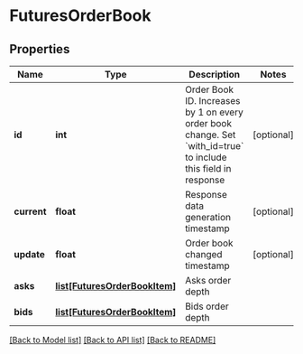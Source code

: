 # FuturesOrderBook

## Properties
Name | Type | Description | Notes
------------ | ------------- | ------------- | -------------
**id** | **int** | Order Book ID. Increases by 1 on every order book change. Set &#x60;with_id&#x3D;true&#x60; to include this field in response | [optional] 
**current** | **float** | Response data generation timestamp | [optional] 
**update** | **float** | Order book changed timestamp | [optional] 
**asks** | [**list[FuturesOrderBookItem]**](FuturesOrderBookItem.md) | Asks order depth | 
**bids** | [**list[FuturesOrderBookItem]**](FuturesOrderBookItem.md) | Bids order depth | 

[[Back to Model list]](../README.md#documentation-for-models) [[Back to API list]](../README.md#documentation-for-api-endpoints) [[Back to README]](../README.md)


